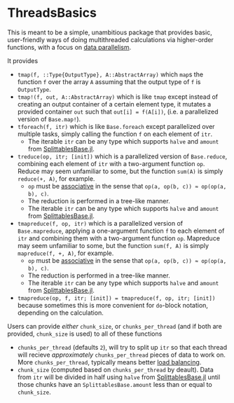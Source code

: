 # ThreadsBasics

This is meant to be a simple, unambitious package that provides basic, user-friendly ways of doing 
multithreaded calculations via higher-order functions, with a focus on [data parallelism](https://en.wikipedia.org/wiki/Data_parallelism).

It provides

- `tmap(f, ::Type{OutputType}, A::AbstractArray)` which `map`s
the function `f` over the array `A` assuming that the output type of `f` is `OutputType`.
- `tmap!(f, out, A::AbstractArray)` which is like `tmap` except instead of creating an output container of a certain element type, it mutates a provided container `out` such that `out[i] = f(A[i])`, (i.e. a parallelized version of `Base.map!`).
- `tforeach(f, itr)` which is like `Base.foreach` except parallelized over multiple tasks, simply calling the function `f` on each element of `itr`.
    - The iterable `itr` can be any type which supports `halve` and `amount` from [SplittablesBase.jl](https://github.com/JuliaFolds2/SplittablesBase.jl).
- `treduce(op, itr; [init])` which is a parallelized version of `Base.reduce`, combining each element of `itr` with a two-argument function `op`. Reduce may seem unfamiliar to some, but the function `sum(A)` is simply `reduce(+, A)`, for example.
    - `op` must be [associative](https://en.wikipedia.org/wiki/Associative_property) in the sense that `op(a, op(b, c)) ≈ op(op(a, b), c)`.
	- The reduction is performed in a tree-like manner.
    - The iterable `itr` can be any type which supports `halve` and `amount` from [SplittablesBase.jl](https://github.com/JuliaFolds2/SplittablesBase.jl).
- `tmapreduce(f, op, itr)` which is a parallelized version of `Base.mapreduce`, applying a one-argument function `f` to each element of `itr` and combining them with a two-argument function `op`. Mapreduce may seem unfamiliar to some, but the function `sum(f, A)` is simply `mapreduce(f, +, A)`, for example.
    - `op` must be [associative](https://en.wikipedia.org/wiki/Associative_property) in the sense that `op(a, op(b, c)) ≈ op(op(a, b), c)`.
	- The reduction is performed in a tree-like manner.
	- The iterable `itr` can be any type which supports `halve` and `amount` from [SplittablesBase.jl](https://github.com/JuliaFolds2/SplittablesBase.jl).
- `tmapreduce(op, f, itr; [init]) = tmapreduce(f, op, itr; [init])` because sometimes this is more convenient for `do`-block notation, depending on the calculation. 


Users can provide *either* `chunk_size`, or `chunks_per_thread` (and if both are provided, `chunk_size` is used) to all of these functions 
- `chunks_per_thread` (defaults `2`), will try to split up `itr` so that each thread will recieve *approximately* `chunks_per_thread` pieces of data to work on. More `chunks_per_thread`, typically means better [load balancing](https://en.wikipedia.org/wiki/Load_balancing_(computing)).
- `chunk_size` (computed based on `chunks_per_thread` by deault). Data from `itr` will be divided in half using `halve` from [SplittablesBase.jl](https://github.com/JuliaFolds2/SplittablesBase.jl) until those chunks have an `SplittablesBase.amount` less than or equal to `chunk_size`.
